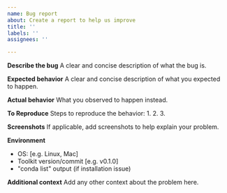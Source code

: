 ```yaml
---
name: Bug report
about: Create a report to help us improve
title: ''
labels: ''
assignees: ''

---
```


**Describe the bug**
A clear and concise description of what the bug is.

**Expected behavior**
A clear and concise description of what you expected to happen.

**Actual behavior**
What you observed to happen instead.

**To Reproduce**
Steps to reproduce the behavior:
1.
2.
3.

**Screenshots**
If applicable, add screenshots to help explain your problem.

**Environment**
 - OS: [e.g. Linux, Mac]
 - Toolkit version/commit [e.g. v0.1.0]
 - "conda list" output (if installation issue)

**Additional context**
Add any other context about the problem here.
